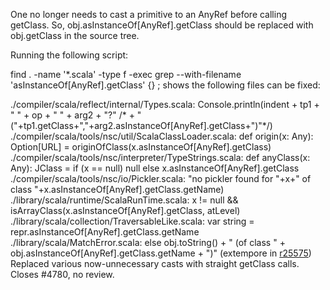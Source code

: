 One no longer needs to cast a primitive to an AnyRef before
calling getClass. So,
  obj.asInstanceOf[AnyRef].getClass
should be replaced with
  obj.getClass
in the source tree.

Running the following script:

find .  -name '*.scala' -type f  -exec grep --with-filename 'asInstanceOf\[AnyRef\].getClass'  {} \;
shows the following files can be fixed:

./compiler/scala/reflect/internal/Types.scala:    Console.println(indent + tp1 + " " + op + " " + arg2 + "?" /* + "("+tp1.getClass+","+arg2.asInstanceOf[AnyRef].getClass+")"*/)
./compiler/scala/tools/nsc/util/ScalaClassLoader.scala:  def origin(x: Any): Option[URL] = originOfClass(x.asInstanceOf[AnyRef].getClass)  
./compiler/scala/tools/nsc/interpreter/TypeStrings.scala:  def anyClass(x: Any): JClass               = if (x == null) null else x.asInstanceOf[AnyRef].getClass
./compiler/scala/tools/nsc/io/Pickler.scala:                "no pickler found for "+x+" of class "+x.asInstanceOf[AnyRef].getClass.getName)
./library/scala/runtime/ScalaRunTime.scala:    x != null && isArrayClass(x.asInstanceOf[AnyRef].getClass, atLevel)
./library/scala/collection/TraversableLike.scala:    var string = repr.asInstanceOf[AnyRef].getClass.getName
./library/scala/MatchError.scala:    else obj.toString() + " (of class " + obj.asInstanceOf[AnyRef].getClass.getName + ")"
(extempore in [r25575](https://codereview.scala-lang.org/fisheye/changelog/scala-svn?cs=25575)) Replaced various now-unnecessary casts with straight getClass
calls.  Closes #4780, no review.

